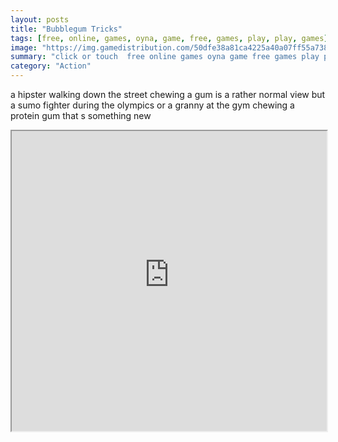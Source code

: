 ```yaml
---
layout: posts
title: "Bubblegum Tricks"
tags: [free, online, games, oyna, game, free, games, play, play, games]
image: "https://img.gamedistribution.com/50dfe38a81ca4225a40a07ff55a73872.jpg"
summary: "click or touch  free online games oyna game free games play play games"
category: "Action"
---
```


a hipster walking down the street chewing a gum is a rather normal view but a sumo fighter during the olympics or a granny at the gym chewing a protein gum that s something new

<iframe width="100%" height="480px;" src="https://html5.gamedistribution.com/50dfe38a81ca4225a40a07ff55a73872/"></iframe>